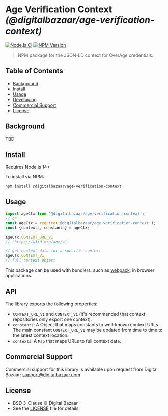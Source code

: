 # Age Verification Context _(@digitalbazaar/age-verification-context)_

[![Node.js CI](https://github.com/digitalbazaar/age-verification-context/workflows/Node.js%20CI/badge.svg)](https://github.com/digitalbazaar/age-verification-context/actions?query=workflow%3A%22Node.js+CI%22)
[![NPM Version](https://img.shields.io/npm/v/@digitalbazaar/age-verification-context.svg)](https://npm.im/@digitalbazaar/age-verification-context)

> NPM package for the JSON-LD context for OverAge credentials.

## Table of Contents

- [Background](#background)
- [Install](#install)
- [Usage](#usage)
- [Developing](#developing)
- [Commercial Support](#commercial-support)
- [License](#license)

## Background

TBD

## Install

Requires Node.js 14+

To install via NPM:

```
npm install @digitalbazaar/age-verification-context
```

## Usage

```js
import ageCtx from '@digitalbazaar/age-verification-context';
// or
const ageCtx = require('@digitalbazaar/age-verification-context');
const {contexts, constants} = ageCtx;

ageCtx.CONTEXT_URL_V1
// 'https://w3id.org/age/v1'

// get context data for a specific context
ageCtx.CONTEXT_V1
// full context object
```

This package can be used with bundlers, such as [webpack][], in browser
applications.

## API

The library exports the following properties:
- `CONTEXT_URL_V1` and `CONTEXT_V1` (it's recommended that context repositories only export one context).
- `constants`: A Object that maps constants to well-known context URLs. The
  main constant `CONTEXT_URL_V1` may be updated from time to time to the
  latest context location.
- `contexts`: A `Map` that maps URLs to full context data.

## Commercial Support

Commercial support for this library is available upon request from
Digital Bazaar: support@digitalbazaar.com

## License

- BSD 3-Clause © Digital Bazaar
- See the [LICENSE](./LICENSE) file for details.

[webpack]: https://webpack.js.org/
